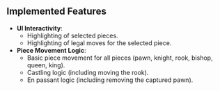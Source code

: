 ## Implemented Features

- **UI Interactivity**:
    - Highlighting of selected pieces.
    - Highlighting of legal moves for the selected piece.
- **Piece Movement Logic**:
    - Basic piece movement for all pieces (pawn, knight, rook, bishop, queen, king).
    - Castling logic (including moving the rook).
    - En passant logic (including removing the captured pawn).
